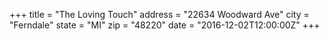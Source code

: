 +++
title = "The Loving Touch"
address = "22634 Woodward Ave"
city = "Ferndale"
state = "MI"
zip = "48220"
date = "2016-12-02T12:00:00Z"
+++
